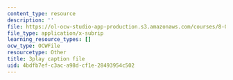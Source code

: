 ```yaml
---
content_type: resource
description: ''
file: https://ol-ocw-studio-app-production.s3.amazonaws.com/courses/8-01sc-classical-mechanics-fall-2016/4bdfb7efc3aca98dcf1e28493954c502_gl9c9qJRqcM.srt
file_type: application/x-subrip
learning_resource_types: []
ocw_type: OCWFile
resourcetype: Other
title: 3play caption file
uid: 4bdfb7ef-c3ac-a98d-cf1e-28493954c502
---
```

